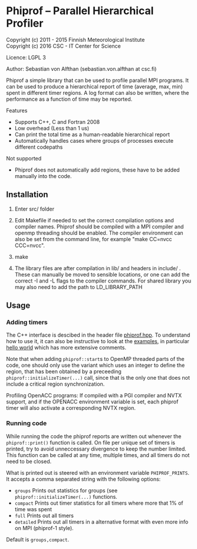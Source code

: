 Phiprof – Parallel Hierarchical Profiler
====

Copyright (c) 2011 - 2015 Finnish Meteorological Institute  
Copyright (c) 2016   CSC - IT Center for Science

Licence: LGPL 3

Author: Sebastian von Alfthan (sebastian.von.alfthan at csc.fi)


Phiprof a simple library that can be used to profile parallel MPI
programs. It can be used to produce a hierarchical report of time
(average, max, min) spent in different timer regions. A log format can
also be written, where the performance as a function of time may be
reported.

Features
  * Supports C++, C and Fortran 2008 
  * Low overhead (Less than 1 us)
  * Can print the total time as a human-readable hierarchical report
  * Automatically handles cases where groups of processes execute different codepaths

Not supported
  * Phiprof does not automatically add regions, these have to be added manually into the code.


## Installation

1) Enter src/ folder

2) Edit Makefile if needed to set the correct compilation options and
compiler names. Phiprof should be compiled with a MPI compiler and
openmp threading should be enabled. The compiler environment can also be
set from the command line, for example "make CC=nvcc CCC=nvcc".

3) make 

4) The library files are after compilation in lib/ and headers in
include/ . These can manually be moved to sensible locations, or one
can add the correct -I and -L flags to the compiler commands. For
shared library you may also need to add the path to LD_LIBRARY_PATH



## Usage

### Adding timers 

The C++ interface is descibed in the header file
[phiprof.hpp](include/phiprof.hpp). To understand how to use it, it
can also be instructive to look at the [examples](example/), in
particular [hello world](example/hello_world/hello_world.cpp) which
has more extensive comments.

Note that when adding `phiprof::start`s to OpenMP threaded parts of
the code, one should only use the variant which uses an integer to
define the region, that has been obtained by a preceeding
`phiprof::initializeTimer(...)` call, since that is the only one that
does not include a critical region synchronization.

Profiling OpenACC programs: If compiled with a PGI compiler and NVTX 
support, and if the OPENACC environment variable is set, each phiprof
timer will also activate a corresponding NVTX region.

### Running code 

While running the code the phiprof reports are written out whenever
the `phiprof::print()` function is called. On file per unique set of
timers is printed, try to avoid unneccessary divergence to keep the
number limited. This function can be called at any time, multiple
times, and all timers do not need to be closed.


 What is printed out is steered with an environment variable
`PHIPROF_PRINTS`. It accepts a comma separated string with the
following options:

 * `groups` Prints out statistics for groups (see `phiprof::initializeTimer(...)` functions.
 * `compact` Prints out timer statistics for all timers where more that 1% of time was spent
 * `full`  Prints out all timers
 * `detailed` Prints out all timers in a alternative format with even more info on MPI (phiprof-1 style).

Default is `groups,compact`.

